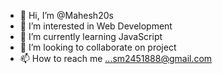 - 👋 Hi, I’m @Mahesh20s
- 👀 I’m interested in Web Development
- 🌱 I’m currently learning JavaScript
- 💞️ I’m looking to collaborate on project 
- 📫 How to reach me ...sm2451888@gmail.com
  

<!---
Mahesh20s/Mahesh20s is a ✨ special ✨ repository because its `README.md` (this file) appears on your GitHub profile.
You can click the Preview link to take a look at your changes.
--->
